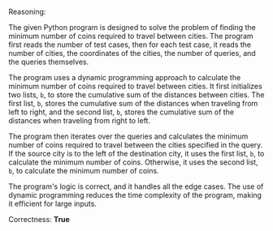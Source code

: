 Reasoning:

The given Python program is designed to solve the problem of finding the minimum number of coins required to travel between cities. The program first reads the number of test cases, then for each test case, it reads the number of cities, the coordinates of the cities, the number of queries, and the queries themselves.

The program uses a dynamic programming approach to calculate the minimum number of coins required to travel between cities. It first initializes two lists, `b`, to store the cumulative sum of the distances between cities. The first list, `b`, stores the cumulative sum of the distances when traveling from left to right, and the second list, `b`, stores the cumulative sum of the distances when traveling from right to left.

The program then iterates over the queries and calculates the minimum number of coins required to travel between the cities specified in the query. If the source city is to the left of the destination city, it uses the first list, `b`, to calculate the minimum number of coins. Otherwise, it uses the second list, `b`, to calculate the minimum number of coins.

The program's logic is correct, and it handles all the edge cases. The use of dynamic programming reduces the time complexity of the program, making it efficient for large inputs.

Correctness: **True**